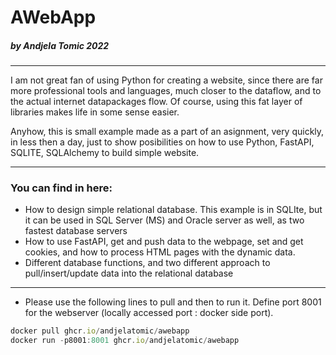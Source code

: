 
# AWebApp
##### by Andjela Tomic 2022
***

I am not great fan of using Python for creating a website, since there are far more professional tools and languages, much closer to the dataflow, and to the actual internet datapackages flow. Of course, using this fat layer of libraries makes life in some sense easier. 

Anyhow, this is small example made as a part of an asignment, very quickly, in less then a day,
just to show posibilities on how to use Python, FastAPI, SQLITE, SQLAlchemy to build simple
website.

---


### You can find in here:
 - How to design simple relational database. This example is in SQLIte, but it can be used in SQL Server (MS) and Oracle server as well, as two fastest database servers
 - How to use FastAPI, get and push data to the webpage, set and get cookies, and how to process HTML pages with the dynamic data.
 - Different database functions, and two different approach to pull/insert/update data into the relational database
 
---

- Please use the following lines to pull and then to run it. Define port 8001 for the webserver (locally accessed port : docker side port).

```jsx 
docker pull ghcr.io/andjelatomic/awebapp
docker run -p8001:8001 ghcr.io/andjelatomic/awebapp
```




